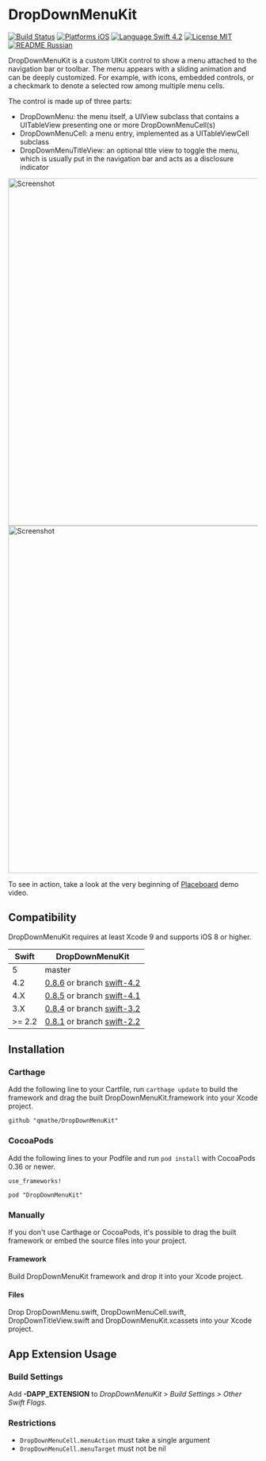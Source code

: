 DropDownMenuKit
===============

[![Build Status](https://travis-ci.org/qmathe/DropDownMenuKit.svg?branch=master)](https://travis-ci.org/qmathe/DropDownMenuKit)
[![Platforms iOS](https://img.shields.io/badge/Platforms-iOS-lightgray.svg?style=flat)](http://www.apple.com)
[![Language Swift 4.2](https://img.shields.io/badge/Language-Swift%204.2-orange.svg?style=flat)](https://swift.org)
[![License MIT](https://img.shields.io/badge/license-MIT-blue.svg?style=flat)](https://github.com/qmathe/DropDownMenuKit/LICENSE)
[![README Russian](https://img.shields.io/badge/readme-Russian-yellow.svg)](http://gargo.of.by/dropdownmenukit/)

DropDownMenuKit is a custom UIKit control to show a menu attached to the navigation bar or toolbar. The menu appears with a sliding animation and can be deeply customized. For example, with icons, embedded controls, or a checkmark to denote a selected row among multiple menu cells.

The control is made up of three parts: 

- DropDownMenu: the menu itself, a UIView subclass that contains a UITableView presenting one or more DropDownMenuCell(s)
- DropDownMenuCell: a menu entry, implemented as a UITableViewCell subclass
- DropDownMenuTitleView: an optional title view to toggle the menu, which is usually put in the navigation bar and acts as a disclosure indicator

<img src="http://www.quentinmathe.com/github/DropDownMenuKit/Place%20List%20Action%20Menu%20-%20iPhone%205.png" height="700" alt="Screenshot" />
<img src="http://www.quentinmathe.com/github/DropDownMenuKit/App%20History%20Menu%20-%20iPhone%205.png" height="700" alt="Screenshot" />

To see in action, take a look at the very beginning of [Placeboard](http://www.placeboardapp.com) demo video.

Compatibility
-------------

DropDownMenuKit requires at least Xcode 9 and supports iOS 8 or higher.

| Swift   | DropDownMenuKit                                                                                                                                                                                                                            |
| ------- |  ---------------------------------------------------------------------------------------------------------------------------------------------------------------------------------  |
| 5         | master                                                                                                                                                                                                                                               |
| 4.2      | [0.8.6](https://github.com/qmathe/DropDownMenuKit/releases/tag/0.8.6) or branch [swift-4.2](https://github.com/qmathe/DropDownMenuKit/tree/swift-4.2) |
| 4.X      | [0.8.5](https://github.com/qmathe/DropDownMenuKit/releases/tag/0.8.5) or branch [swift-4.1](https://github.com/qmathe/DropDownMenuKit/tree/swift-4.1) |
| 3.X      | [0.8.4](https://github.com/qmathe/DropDownMenuKit/releases/tag/0.8.4) or branch [swift-3.2](https://github.com/qmathe/DropDownMenuKit/tree/swift-3.2) |
| >= 2.2 | [0.8.1](https://github.com/qmathe/DropDownMenuKit/releases/tag/0.8.1) or branch [swift-2.2](https://github.com/qmathe/DropDownMenuKit/tree/swift-2.2) |

Installation
------------

### Carthage

Add the following line to your Cartfile, run `carthage update` to build the framework and drag the built DropDownMenuKit.framework into your Xcode project.

    github "qmathe/DropDownMenuKit"
	
### CocoaPods

Add the following lines to your Podfile and run `pod install` with CocoaPods 0.36 or newer.

	use_frameworks!
	
	pod "DropDownMenuKit"

### Manually

If you don't use Carthage or CocoaPods, it's possible to drag the built framework or embed the source files into your project.

#### Framework

Build DropDownMenuKit framework and drop it into your Xcode project.

#### Files

Drop DropDownMenu.swift, DropDownMenuCell.swift, DropDownTitleView.swift and DropDownMenuKit.xcassets into your Xcode project.


App Extension Usage
-------------------------

### Build Settings

Add **-DAPP_EXTENSION** to _DropDownMenuKit > Build Settings > Other Swift Flags_.

### Restrictions

- `DropDownMenuCell.menuAction` must take a single argument
- `DropDownMenuCell.menuTarget` must not be nil
